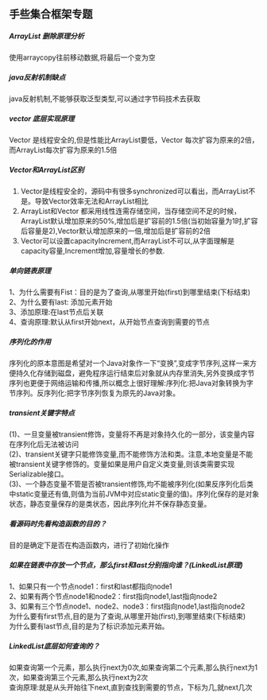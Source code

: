 ## 手些集合框架专题
##### ArrayList 删除原理分析
使用arraycopy往前移动数据,将最后一个变为空
##### java反射机制缺点
java反射机制,不能够获取泛型类型,可以通过字节码技术去获取
##### vector 底层实现原理
Vector 是线程安全的,但是性能比ArrayList要低，Vector 每次扩容为原来的2倍，而ArrayList每次扩容为原来的1.5倍
##### Vector和ArrayList区别
1. Vector是线程安全的，源码中有很多synchronized可以看出，而ArrayList不是。导致Vector效率无法和ArrayList相比    
2. ArrayList和Vector 都采用线性连需存储空间，当存储空间不足的时候，ArrayList默认增加原来的50%,增加后是扩容前的1.5倍(当初始容量为1时,扩容后容量是2),Vector默认增加原来的一倍,增加后是扩容前的2倍        
3. Vector可以设置capacityIncrement,而ArrayList不可以,从字面理解是capacity容量,Increment增加,容量增长的参数.  
##### 单向链表原理
1、为什么需要有Fist：目的是为了查询,从哪里开始(first)到哪里结束(下标结束)   
2、为什么要有last: 添加元素开始   
3、添加原理:在last节点后关联    
4、查询原理:默认从first开始next，从开始节点查询到需要的节点
##### 序列化的作用
序列化的原本意图是希望对一个Java对象作一下“变换”,变成字节序列,这样一来方便持久化存储到磁盘，避免程序运行结束后对象就从内存里消失,另外变换成字节序列也更便于网络运输和传播,所以概念上很好理解:序列化:把Java对象转换为字节序列。反序列化:把字节序列恢复为原先的Java对象。
##### transient关键字特点
(1)、一旦变量被transient修饰，变量将不再是对象持久化的一部分，该变量内容在序列化后无法被访问    
(2)、transient关键字只能修饰变量,而不能修饰方法和类。注意,本地变量是不能被transient关键字修饰的。变量如果是用户自定义类变量,则该类需要实现Serializable接口。    
(3)、一个静态变量不管是否被transient修饰,均不能被序列化(如果反序列化后类中static变量还有值,则值为当前JVM中对应static变量的值)。序列化保存的是对象状态，静态变量保存的是类状态，因此序列化并不保存静态变量。    
##### 看源码时先看构造函数的目的？
目的是确定下是否在构造函数内，进行了初始化操作
##### 如果在链表中存放一个节点，那么first和last分别指向谁？(LinkedList原理)
1、如果只有一个节点node1：first和last都指向node1    
2、如果有两个节点node1和node2：first指向node1,last指向node2    
3、如果有三个节点node1、node2、node3：first指向node1,last指向node2        
为什么要有first节点,目的是为了查询,从哪里开始(first),到哪里结束(下标结束)      
为什么要有last节点,目的是为了标识添加元素开始。 
##### LinkedList底层如何查询的？
如果查询第一个元素，那么执行next为0次,如果查询第二个元素,那么执行next为1次，如果查询第三个元素,那么执行next为2次  
查询原理:就是从头开始往下next,直到查找到需要的节点，下标为几,就next几次 




